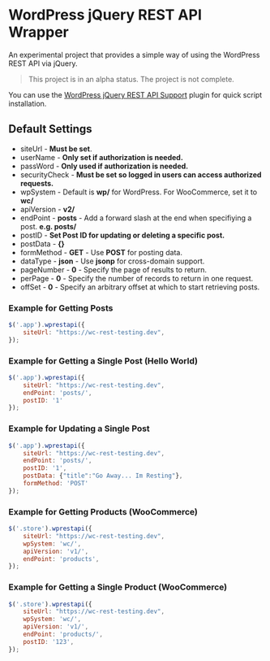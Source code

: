# WordPress jQuery REST API Wrapper

An experimental project that provides a simple way of using the WordPress REST API via jQuery.

> This project is in an alpha status. The project is not complete.

You can use the [WordPress jQuery REST API Support](https://github.com/seb86/WordPress-REST-API-jQuery-Support) plugin for quick script installation.

## Default Settings

* siteUrl - **Must be set**.
* userName - **Only set if authorization is needed.**
* passWord - **Only used if authorization is needed.**
* securityCheck - **Must be set so logged in users can access authorized requests.**
* wpSystem - Default is **wp/** for WordPress. For WooCommerce, set it to **wc/**
* apiVersion - **v2/**
* endPoint - **posts** - Add a forward slash at the end when specifiying a post. **e.g. posts/**
* postID - **Set Post ID for updating or deleting a specific post.**
* postData - **{}**
* formMethod - **GET** - Use **POST** for posting data.
* dataType - **json** - Use **jsonp** for cross-domain support.
* pageNumber - **0** - Specify the page of results to return.
* perPage - **0** - Specify the number of records to return in one request.
* offSet - **0** - Specify an arbitrary offset at which to start retrieving posts.


### Example for Getting Posts
```JavaScript
$('.app').wprestapi({
	siteUrl: "https://wc-rest-testing.dev",
});
```

### Example for Getting a Single Post (Hello World)
```JavaScript
$('.app').wprestapi({
	siteUrl: "https://wc-rest-testing.dev",
	endPoint: 'posts/',
	postID: '1'
});
```

### Example for Updating a Single Post
```JavaScript
$('.app').wprestapi({
	siteUrl: "https://wc-rest-testing.dev",
	endPoint: 'posts/',
	postID: '1',
	postData: {"title":"Go Away... Im Resting"},
	formMethod: 'POST'
});
```

### Example for Getting Products (WooCommerce)
```JavaScript
$('.store').wprestapi({
	siteUrl: "https://wc-rest-testing.dev",
	wpSystem: 'wc/',
	apiVersion: 'v1/',
	endPoint: 'products',
});
```

### Example for Getting a Single Product (WooCommerce)
```JavaScript
$('.store').wprestapi({
	siteUrl: "https://wc-rest-testing.dev",
	wpSystem: 'wc/',
	apiVersion: 'v1/',
	endPoint: 'products/',
	postID: '123',
});
```

